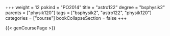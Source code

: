 +++
weight = 12
pokind = "PO2014"
title = "astro122"
degree = "bsphysik2"
parents = ["physik120"]
tags = ["bsphysik2", "astro122", "physik120"]
categories = ["course"]
bookCollapseSection = false
+++

{{< genCoursePage >}}
